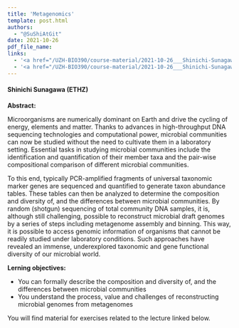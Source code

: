 ```yaml
---
title: 'Metagenomics'
template: post.html
authors:
  - "@SuShiAtGit"
date: 2021-10-26
pdf_file_name:
links:
  - '<a href="/UZH-BIO390/course-material/2021-10-26___Shinichi-Sunagawa__Metagenomics__UZH-BIO390-HS21-Exercises.xlsx" target="_blank">[2021 exercises spreadsheet]</a> (.xslx)'
  - '<a href="/UZH-BIO390/course-material/2021-10-26___Shinichi-Sunagawa__Metagenomics__UZH-BIO390-HS21-lecture-06.pdf" target="_blank">[2021 lecture slides]</a> (.pdf)'
---
```


#### Shinichi Sunagawa (ETHZ)

**Abstract:**

Microorganisms are numerically dominant on Earth and drive the cycling of energy, elements and matter. Thanks to advances in high-throughput DNA sequencing technologies and computational power, microbial communities can now be studied without the need to cultivate them in a laboratory setting. Essential tasks in studying microbial communities include the identification and quantification of their member taxa and the pair-wise compositional comparison of different microbial communities.

<!--more-->

To this end, typically PCR-amplified fragments of universal taxonomic marker genes are sequenced and quantified to generate taxon abundance tables. These tables can then be analyzed to determine the composition and diversity of, and the differences between microbial communities. By random (shotgun) sequencing of total community DNA samples, it is, although still challenging, possible to reconstruct microbial draft genomes by a series of steps including metagenome assembly and binning. This way, it is possible to access genomic information of organisms that cannot be readily studied under laboratory conditions. Such approaches have revealed an immense, underexplored taxonomic and gene functional diversity of our microbial world.

**Lerning objectives:**

- You can formally describe the composition and diversity of, and the differences between microbial communities
- You understand the process, value and challenges of reconstructing microbial genomes from metagenomes

You will find material for exercises related to the lecture linked below.
